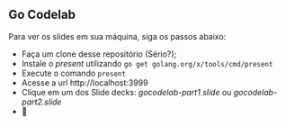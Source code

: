 ## Go Codelab

Para ver os slides em sua máquina, siga os passos abaixo:
* Faça um clone desse repositório (Sério?);
* Instale o *present* utilizando `go get golang.org/x/tools/cmd/present`
* Execute o comando `present`
* Acesse a url http://localhost:3999
* Clique em um dos Slide decks: *gocodelab-part1.slide* ou *gocodelab-part2.slide*
* 🍻
